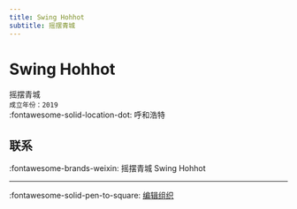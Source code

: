 ```yaml
---
title: Swing Hohhot
subtitle: 摇摆青城
---
```


# Swing Hohhot

摇摆青城  
`成立年份：2019`  
:fontawesome-solid-location-dot: 呼和浩特  


## 联系

:fontawesome-brands-weixin: 摇摆青城 Swing Hohhot  

---

:fontawesome-solid-pen-to-square: [编辑组织](https://github.com/swingdance/orgs/issues/new?assignees=&labels=update+org&projects=&template=03-update_entity.yml&title=Update%20Org%3A%20zh_CN%20%E2%80%A2%20Swing%20Hohhot&region=zh_CN&id=swing-hohhot&name=Swing%20Hohhot)
